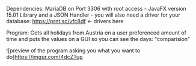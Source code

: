 Dependencies: MariaDB on Port 3306 with root access - JavaFX version 15.01 Library and a JSON Handler - you will also need a driver for your database: https://prnt.sc/vfc8df <- drivers here

Program:
Gets all holidays from Austria on a user preferenced amount of time and puts the values on a GUI so you can see the days: "comparision"


![preview of the program asking you what you want to do]https://imgur.com/4dcZTup
